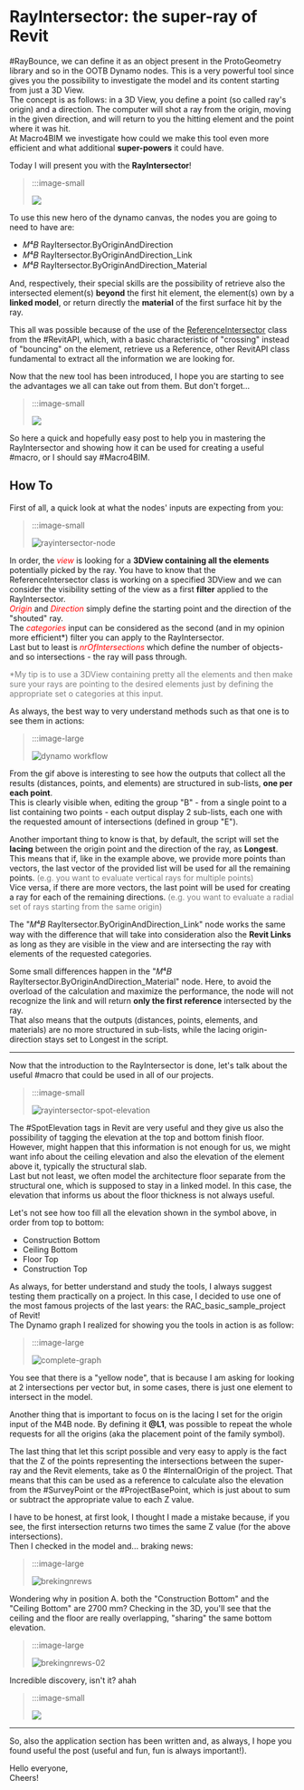 <!-- {
"createdAt": "Dec 13, 2020",
"title": "RayIntersector: the super-ray of Revit",
"tags": ["Dynamo", "Revit API"],
"votes": 2,
"views": 980,
"published": true
} -->

# RayIntersector: the super-ray of Revit

#RayBounce, we can define it as an object present in the ProtoGeometry library and so in the OOTB Dynamo nodes. This is a very powerful tool since gives you the possibility to investigate the model and its content starting from just a 3D View. <br />
The concept is as follows: in a 3D View, you define a point (so called ray's origin) and a direction. The computer will shot a ray from the origin, moving in the given direction, and will return to you the hitting element and the point where it was hit. <br />
At Macro4BIM we investigate how could we make this tool even more efficient and what additional **super-powers** it could have.

Today I will present you with the **RayIntersector**!

> :::image-small
>
> ![](https://media2.giphy.com/media/IiwZPrZ5rZlw4/giphy.gif)

To use this new hero of the dynamo canvas, the nodes you are going to need to have are:

- 𝑀⁴𝐵 RayItersector.ByOriginAndDirection
- 𝑀⁴𝐵 RayItersector.ByOriginAndDirection_Link
- 𝑀⁴𝐵 RayItersector.ByOriginAndDirection_Material

And, respectively, their special skills are the possibility of retrieve also the intersected element(s) **beyond** the first hit element, the element(s) own by a **linked model**, or return directly the **material** of the first surface hit by the ray.

This all was possible because of the use of the [ReferenceIntersector](https://apidocs.co/apps/revit/2020/36f82b40-1065-2305-e260-18fc618e756f.htm) class from the #RevitAPI, which, with a basic characteristic of "crossing" instead of "bouncing" on the element, retrieve us a Reference, other RevitAPI class fundamental to extract all the information we are looking for.

Now that the new tool has been introduced, I hope you are starting to see the advantages we all can take out from them. But don't forget...

> :::image-small
>
> ![](https://media2.giphy.com/media/MCZ39lz83o5lC/giphy.gif)

So here a quick and hopefully easy post to help you in mastering the RayIntersector and showing how it can be used for creating a useful #macro, or I should say #Macro4BIM.

## How To

First of all, a quick look at what the nodes' inputs are expecting from you:

> :::image-small
>
> ![rayintersector-node](media/rayintersector-node.png)

In order, the <i style="color: red">view</i> is looking for a **3DView containing all the elements** potentially picked by the ray. You have to know that the ReferenceIntersector class is working on a specified 3DView and we can consider the visibility setting of the view as a first **filter** applied to the RayIntersector. <br/>
<i style="color: red">Origin</i> and <i style="color: red">Direction</i> simply define the starting point and the direction of the "shouted" ray. <br />
The <i style="color: red">categories</i> input can be considered as the second (and in my opinion more efficient\*) filter you can apply to the RayIntersector. <br />
Last but to least is <i style="color:red">nrOfIntersections</i> which define the number of objects- and so intersections - the ray will pass through.

<p style="color:grey">*My tip is to use a 3DView containing pretty all the elements and then make sure your rays are pointing to the desired elements just by defining the appropriate set o categories at this input.</p>

As always, the best way to very understand methods such as that one is to see them in actions:

> :::image-large
>
> ![dynamo workflow](media/rayintersector-workflow.gif)

From the gif above is interesting to see how the outputs that collect all the results (distances, points, and elements) are structured in sub-lists, **one per each point**. <br />
This is clearly visible when, editing the group "B" - from a single point to a list containing two points - each output display 2 sub-lists, each one with the requested amount of intersections (defined in group "E").

Another important thing to know is that, by default, the script will set the **lacing** between the origin point and the direction of the ray, as **Longest**. This means that if, like in the example above, we provide more points than vectors, the last vector of the provided list will be used for all the remaining points. <span style="color:grey">(e.g. you want to evaluate vertical rays for multiple points)</span> <br />
Vice versa, if there are more vectors, the last point will be used for creating a ray for each of the remaining directions. <span style="color:grey">(e.g. you want to evaluate a radial set of rays starting from the same origin)</span>

The "𝑀⁴𝐵 RayItersector.ByOriginAndDirection_Link" node works the same way with the difference that will take into consideration also the **Revit Links** as long as they are visible in the view and are intersecting the ray with elements of the requested categories.

Some small differences happen in the "𝑀⁴𝐵 RayItersector.ByOriginAndDirection_Material" node. Here, to avoid the overload of the calculation and maximize the performance, the node will not recognize the link and will return **only the first reference** intersected by the ray. <br />
That also means that the outputs (distances, points, elements, and materials) are no more structured in sub-lists, while the lacing origin-direction stays set to Longest in the script.

---

Now that the introduction to the RayIntersector is done, let's talk about the useful #macro that could be used in all of our projects.

> :::image-small
>
> ![rayintersector-spot-elevation](media/rayintersector-spot-elevation.png)

The #SpotElevation tags in Revit are very useful and they give us also the possibility of tagging the elevation at the top and bottom finish floor. <br />
However, might happen that this information is not enough for us, we might want info about the ceiling elevation and also the elevation of the element above it, typically the structural slab. <br />
Last but not least, we often model the architecture floor separate from the structural one, which is supposed to stay in a linked model. In this case, the elevation that informs us about the floor thickness is not always useful.

Let's not see how too fill all the elevation shown in the symbol above, in order from top to bottom:

- Construction Bottom
- Ceiling Bottom
- Floor Top
- Construction Top

As always, for better understand and study the tools, I always suggest testing them practically on a project. In this case, I decided to use one of the most famous projects of the last years: the RAC_basic_sample_project of Revit!<br />
The Dynamo graph I realized for showing you the tools in action is as follow:

> :::image-large
>
> ![complete-graph](media/rayintersector-complete-graph.png)

You see that there is a "yellow node", that is because I am asking for looking at 2 intersections per vector but, in some cases, there is just one element to intersect in the model.

Another thing that is important to focus on is the lacing I set for the origin input of the M4B node. By defining it **@L1**, was possible to repeat the whole requests for all the origins (aka the placement point of the family symbol).

The last thing that let this script possible and very easy to apply is the fact that the Z of the points representing the intersections between the super-ray and the Revit elements, take as 0 the #InternalOrigin of the project. That means that this can be used as a reference to calculate also the elevation from the #SurveyPoint or the #ProjectBasePoint, which is just about to sum or subtract the appropriate value to each Z value.

I have to be honest, at first look, I thought I made a mistake because, if you see, the first intersection returns two times the same Z value (for the above intersections). <br />
Then I checked in the model and... braking news:

> :::image-large
>
> ![brekingnrews](media/rayintersector-brekingnrews.png)

Wondering why in position A. both the "Construction Bottom" and the "Ceiling Bottom" are 2700 mm? Checking in the 3D, you'll see that the ceiling and the floor are really overlapping, "sharing" the same bottom elevation.

> :::image-large
>
> ![brekingnrews-02](media/rayintersector-brekingnrews-zoom.png)

Incredible discovery, isn't it? ahah

> :::image-small
>
> ![](https://media2.giphy.com/media/ZF40pid2AozVC/giphy.gif)

---

So, also the application section has been written and, as always, I hope you found useful the post (useful and fun, fun is always important!).

Hello everyone, <br />
Cheers!
